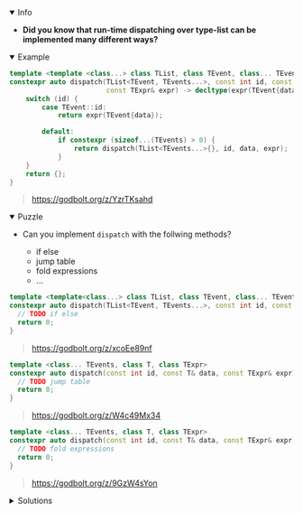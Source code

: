 <details open><summary>Info</summary><p>

* **Did you know that run-time dispatching over type-list can be implemented many different ways?**

</p></details><details open><summary>Example</summary><p>

```cpp
template <template <class...> class TList, class TEvent, class... TEvents, class T, class TExpr>
constexpr auto dispatch(TList<TEvent, TEvents...>, const int id, const T& data,
                        const TExpr& expr) -> decltype(expr(TEvent{data})) {
    switch (id) {
        case TEvent::id:
            return expr(TEvent{data});

        default:
            if constexpr (sizeof...(TEvents) > 0) {
                return dispatch(TList<TEvents...>{}, id, data, expr);
            }
    }
    return {};
}
```

> https://godbolt.org/z/YzrTKsahd

</p></details><details open><summary>Puzzle</summary><p>

* Can you implement `dispatch` with the follwing methods?

    * if else
    * jump table
    * fold expressions
    * ...

```cpp
template <template<class...> class TList, class TEvent, class... TEvents, class T, class TExpr>
constexpr auto dispatch(TList<TEvent, TEvents...>, const int id, const T& data, const TExpr& expr) {
  // TODO if else
  return 0;
}
```

> https://godbolt.org/z/xcoEe89nf

```cpp
template <class... TEvents, class T, class TExpr>
constexpr auto dispatch(const int id, const T& data, const TExpr& expr) {
  // TODO jump table
  return 0;
}
```

> https://godbolt.org/z/W4c49Mx34

```cpp
template <class... TEvents, class T, class TExpr>
constexpr auto dispatch(const int id, const T& data, const TExpr& expr) {
  // TODO fold expressions
  return 0;
}
```

> https://godbolt.org/z/9GzW4sYon

</p></details>

</p></details><details><summary>Solutions</summary><p>

> https://godbolt.org/z/68Kq8sd4K
> https://godbolt.org/z/qesnhqqWv
> https://godbolt.org/z/GzfPerde5

</p></details>

